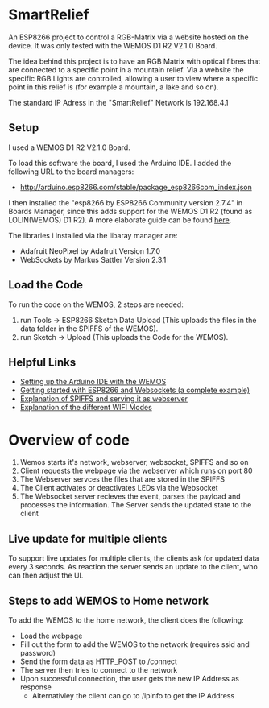 # SmartRelief
An ESP8266 project to control a RGB-Matrix via a website hosted on the device. 
It was only tested with the WEMOS D1 R2 V2.1.0 Board.

The idea behind this project is to have an RGB Matrix with optical fibres that are connected to a specific point in a mountain relief. Via a website the specific RGB Lights are controlled, allowing a user to view where a specific point in this relief is (for example a mountain, a lake and so on).

The standard IP Adress in the "SmartRelief" Network is 192.168.4.1
## Setup
I used a WEMOS D1 R2 V2.1.0 Board.

To load this software the board, I used the Arduino IDE. I added the following URL to the board managers:
* http://arduino.esp8266.com/stable/package_esp8266com_index.json

I then installed the "esp8266 by ESP8266 Community version 2.7.4" in Boards Manager, since this adds support for the WEMOS D1 R2 (found as LOLIN(WEMOS) D1 R2).
A more elaborate guide can be found [here](https://www.instructables.com/Programming-the-WeMos-Using-Arduino-SoftwareIDE/).

The libraries i installed via the libaray manager are:
* Adafruit NeoPixel by Adafruit Version 1.7.0
* WebSockets by Markus Sattler Version 2.3.1


## Load the Code
To run the code on the WEMOS, 2 steps are needed:
1. run Tools -> ESP8266 Sketch Data Upload (This uploads the files in the data folder in the SPIFFS of the WEMOS).
2. run Sketch -> Upload (This uploads the Code for the WEMOS).


## Helpful Links
* [Setting up the Arduino IDE with the WEMOS](https://www.instructables.com/Programming-the-WeMos-Using-Arduino-SoftwareIDE/)
* [Getting started with ESP8266 and Websockets (a complete example)](https://tttapa.github.io/ESP8266/Chap14%20-%20WebSocket.html)
* [Explanation of SPIFFS and serving it as webserver](https://randomnerdtutorials.com/esp8266-web-server-spiffs-nodemcu/)
* [Explanation of the different WIFI Modes](https://nodemcu.readthedocs.io/en/release/modules/wifi/)


# Overview of code
1. Wemos starts it's network, webserver, websocket, SPIFFS and so on
2. Client requests the webpage via the webserver which runs on port 80
3. The Webserver servces the files that are stored in the SPIFFS
4. The Client activates or deactivates LEDs via the Websocket
5. The Websocket server recieves the event, parses the payload and processes the information. The Server sends the updated state to the client

## Live update for multiple clients
To support live updates for multiple clients, the clients ask for updated data every 3 seconds. As reaction the server sends an update to the client, who can then adjust the UI.

## Steps to add WEMOS to Home network
To add the WEMOS to the home network, the client does the following:
* Load the webpage
* Fill out the form to add the WEMOS to the network (requires ssid and password)
* Send the form data as HTTP_POST to /connect
* The server then tries to connect to the network
* Upon successful connection, the user gets the new IP Address as response
  - Alternativley the client can go to /ipinfo to get the IP Address
